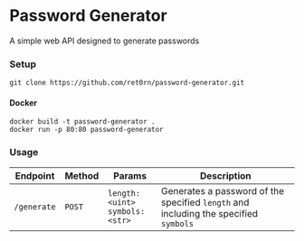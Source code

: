 # Password Generator
A simple web API designed to generate passwords

### Setup

```git
git clone https://github.com/ret0rn/password-generator.git
```


#### Docker
```
docker build -t password-generator .
docker run -p 80:80 password-generator
```



### Usage 

|Endpoint | Method | Params | Description|
|---------|--------|------------|--------|
|```/generate```| ```POST```| ```length: <uint>``` <br> ```symbols: <str>```| Generates a password of the specified ```length``` and including the specified ```symbols```


